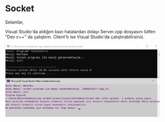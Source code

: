 # Socket

Selamlar,

Visual Studio'da aldığım bazı hatalardan dolayı Server.cpp dosyasını lütfen "Dev c++" da çalıştırın. Client'tı ise Visual Studio'da çalıştırabilirsiniz.

![](socket.png)
